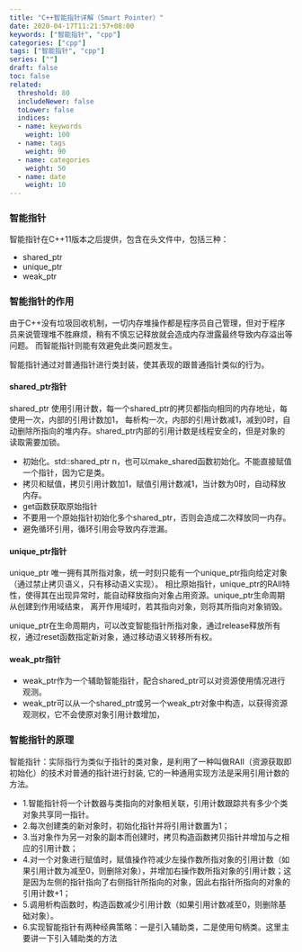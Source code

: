 ```yaml
---
title: "C++智能指针详解（Smart Pointer）"
date: 2020-04-17T11:21:57+08:00
keywords: ["智能指针", "cpp"]
categories: ["cpp"]
tags: ["智能指针", "cpp"]
series: [""]
draft: false
toc: false
related:
  threshold: 80
  includeNewer: false
  toLower: false
  indices:
  - name: keywords
    weight: 100
  - name: tags
    weight: 90
  - name: categories
    weight: 50
  - name: date
    weight: 10
---
```


### 智能指针
智能指针在C++11版本之后提供，包含在头文件<memory>中，包括三种：
- shared_ptr
- unique_ptr
- weak_ptr

### 智能指针的作用
由于C++没有垃圾回收机制，一切内存堆操作都是程序员自己管理，但对于程序员来说管理堆不胜麻烦，稍有不慎忘记释放就会造成内存泄露最终导致内存溢出等问题。
而智能指针则能有效避免此类问题发生。

智能指针通过对普通指针进行类封装，使其表现的跟普通指针类似的行为。

#### shared_ptr指针
shared_ptr 使用引用计数，每一个shared_ptr的拷贝都指向相同的内存地址，每使用一次，内部的引用计数加1，
每析构一次，内部的引用计数减1，减到0时，自动删除所指向的堆内存。shared_ptr内部的引用计数是线程安全的，但是对象的读取需要加锁。

- 初始化。std::shared_ptr<T> n，也可以make_shared函数初始化。不能直接赋值一个指针，因为它是类。
- 拷贝和赋值，拷贝引用计数加1，赋值引用计数减1，当计数为0时，自动释放内存。
- get函数获取原始指针
- 不要用一个原始指针初始化多个shared_ptr，否则会造成二次释放同一内存。
- 避免循环引用，循环引用会导致内存泄漏。
 

#### unique_ptr指针
unique_ptr 唯一拥有其所指对象，统一时刻只能有一个unique_ptr指向给定对象（通过禁止拷贝语义，只有移动语义实现）。
相比原始指针，unique_ptr的RAII特性，使得其在出现异常时，能自动释放指向对象占用资源。unique_ptr生命周期从创建到作用域结束，
离开作用域时，若其指向对象，则将其所指向对象销毁。

unique_ptr在生命周期内，可以改变智能指针所指对象，通过release释放所有权，通过reset函数指定新对象，通过移动语义转移所有权。


#### weak_ptr指针
- weak_ptr作为一个辅助智能指针，配合shared_ptr可以对资源使用情况进行观测。
- weak_ptr可以从一个shared_ptr或另一个weak_ptr对象中构造，以获得资源观测权，它不会使原对象引用计数增加，


### 智能指针的原理
智能指针：实际指行为类似于指针的类对象，是利用了一种叫做RAII（资源获取即初始化）的技术对普通的指针进行封装, 
它的一种通用实现方法是采用引用计数的方法。

- 1.智能指针将一个计数器与类指向的对象相关联，引用计数跟踪共有多少个类对象共享同一指针。
- 2.每次创建类的新对象时，初始化指针并将引用计数置为1；
- 3.当对象作为另一对象的副本而创建时，拷贝构造函数拷贝指针并增加与之相应的引用计数；
- 4.对一个对象进行赋值时，赋值操作符减少左操作数所指对象的引用计数（如果引用计数为减至0，则删除对象），并增加右操作数所指对象的引用计数；这是因为左侧的指针指向了右侧指针所指向的对象，因此右指针所指向的对象的引用计数+1；
- 5.调用析构函数时，构造函数减少引用计数（如果引用计数减至0，则删除基础对象）。
- 6.实现智能指针有两种经典策略：一是引入辅助类，二是使用句柄类。这里主要讲一下引入辅助类的方法


